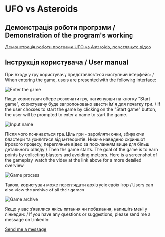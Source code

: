 # UFO vs Asteroids
## Демонстрація роботи програми / Demonstration of the program's working
[Демонстрація роботи програми UFO vs Asteroids, перегляньте відео](https://github.com/chessmaster987/UFO-vs-Asteroids/raw/main/Demonstration/UfoVSAsteroids_gameplay.mp4)

## Інструкція користувача / User manual

При входу у гру користувачу представляється наступний інтерфейс: / When entering the game, users are presented with the following interface:

![Enter the game](https://github.com/chessmaster987/UFO-vs-Asteroids/blob/main/Demonstration/1_start.PNG)

Якщо користувач обере розпочати гру, натиснувши на кнопку "Start game", користувачу буде запропоновано ввести ім'я для початку гри. / If the user chooses to start the game by clicking on the "Start game" button, the user will be prompted to enter a name to start the game.

![Input name](https://github.com/chessmaster987/UFO-vs-Asteroids/blob/main/Demonstration/2_enter_players_name.PNG)

Після чого починається гра. Ціль гри - заробляти очки, збираючи бластери та ухилятися від метеоритів. Нижче наведено скриншот ігрового процесу, перегляньте відео за посиланням вище для більш детального огляду / Then the game starts. The goal of the game is to earn points by collecting blasters and avoiding meteors. Here is a screenshot of the gameplay, watch the video at the link above for a more detailed overview 

![Game process](https://github.com/chessmaster987/UFO-vs-Asteroids/blob/main/Demonstration/3_game_process.PNG)

Також, користувач може переглядати архів усіх своїх ігор / Users can also view the archive of all their games

![Game archive](https://github.com/chessmaster987/UFO-vs-Asteroids/blob/main/Demonstration/4_game_archive.PNG)

Якщо у вас з'явилися якісь питання чи побажання, напишіть мені у лінкедин: / If you have any questions or suggestions, please send me a message on LinkedIn:

[Send me a message](https://www.linkedin.com/in/vlad-lavrov)
